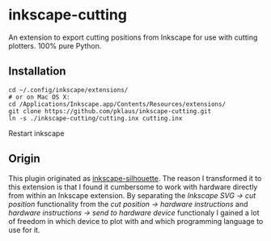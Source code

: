 inkscape-cutting
================

An extension to export cutting positions from Inkscape for use
with cutting plotters. 100% pure Python.

Installation
------------

    cd ~/.config/inkscape/extensions/
    # or on Mac OS X:
    cd /Applications/Inkscape.app/Contents/Resources/extensions/
    git clone https://github.com/pklaus/inkscape-cutting.git
    ln -s ./inkscape-cutting/cutting.inx cutting.inx

Restart inkscape

Origin
------

This plugin originated as [inkscape-silhouette][].
The reason I transformed it to this extension is that I found it
cumbersome to work with hardware directly from within an Inkscape
extension. By separating the *Inkscape SVG -> cut position*
functionality from the *cut position -> hardware instructions*
and *hardware instructions -> send to hardware device* functionaly
I gained a lot of freedom in which device to plot with and which
programming language to use for it.

[inkscape-silhouette]: https://github.com/fablabnbg/inkscape-silhouette
